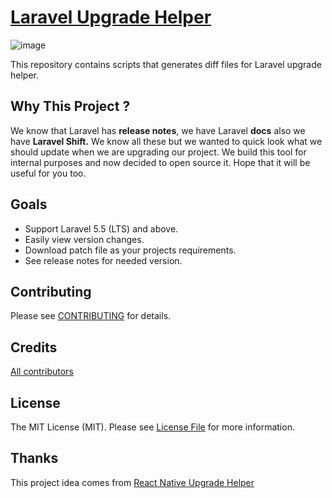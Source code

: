 # [Laravel Upgrade Helper](https://laravel-upgrade-helper.github.io/)

![image](https://user-images.githubusercontent.com/3058102/190493912-95aa862f-0428-4431-8143-cc80f593dace.png)


This repository contains scripts that generates diff files for Laravel upgrade helper.

## Why This Project ?

We know that Laravel has **release notes**, we have Laravel **docs** also we have **Laravel Shift.** We know all these but we wanted to quick look what we should update when we are upgrading our project. We build this tool for internal purposes and now decided to open source it. Hope that it will be useful for you too.

## Goals

* Support Laravel 5.5 (LTS) and above.
* Easily view version changes.
* Download patch file as your projects requirements.
* See release notes for needed version.

## Contributing

Please see [CONTRIBUTING](CONTRIBUTING.md) for details.

## Credits

[All contributors](https://github.com/laravel-upgrade-helper/laravel-upgrade-helper.github.io/graphs/contributors)

## License

The MIT License (MIT). Please see [License File](LICENSE) for more information.

## Thanks

This project idea comes from [React Native Upgrade Helper](https://github.com/react-native-community/upgrade-helper)
